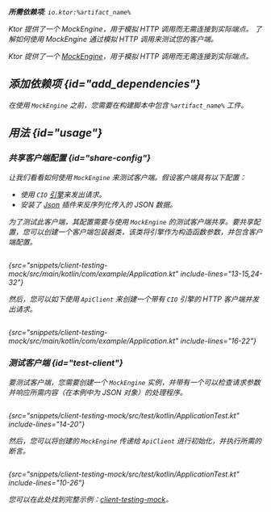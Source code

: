 [//]: # (title: 在 Ktor 客户端中进行测试)

<show-structure for="chapter" depth="2"/>

<var name="artifact_name" value="ktor-client-mock"/>

<tldr>
<p>
<b>所需依赖项</b>: <code>io.ktor:%artifact_name%</code>
</p>
<var name="example_name" value="client-testing-mock"/>
<include from="lib.topic" element-id="download_example"/>
</tldr>

<web-summary>
Ktor 提供了一个 MockEngine，用于模拟 HTTP 调用而无需连接到实际端点。
</web-summary>

<link-summary>
了解如何使用 MockEngine 通过模拟 HTTP 调用来测试您的客户端。
</link-summary>

Ktor 提供了一个 [MockEngine](https://api.ktor.io/ktor-client/ktor-client-mock/io.ktor.client.engine.mock/-mock-engine/index.html)，用于模拟 HTTP 调用而无需连接到实际端点。

## 添加依赖项 {id="add_dependencies"}
在使用 `MockEngine` 之前，您需要在构建脚本中包含 `%artifact_name%` 工件。

<include from="lib.topic" element-id="add_ktor_artifact_testing"/>

## 用法 {id="usage"}

### 共享客户端配置 {id="share-config"}

让我们看看如何使用 `MockEngine` 来测试客户端。假设客户端具有以下配置：
*   使用 `CIO` [引擎](client-engines.md)来发出请求。
*   安装了 [Json](client-serialization.md) 插件来反序列化传入的 JSON 数据。

为了测试此客户端，其配置需要与使用 `MockEngine` 的测试客户端共享。要共享配置，您可以创建一个客户端包装器类，该类将引擎作为构造函数参数，并包含客户端配置。

```kotlin
```
{src="snippets/client-testing-mock/src/main/kotlin/com/example/Application.kt" include-lines="13-15,24-32"}

然后，您可以如下使用 `ApiClient` 来创建一个带有 `CIO` 引擎的 HTTP 客户端并发出请求。

```kotlin
```
{src="snippets/client-testing-mock/src/main/kotlin/com/example/Application.kt" include-lines="16-22"}

### 测试客户端 {id="test-client"}

要测试客户端，您需要创建一个 `MockEngine` 实例，并带有一个可以检查请求参数并响应所需内容（在本例中为 JSON 对象）的处理程序。

```kotlin
```
{src="snippets/client-testing-mock/src/test/kotlin/ApplicationTest.kt" include-lines="14-20"}

然后，您可以将创建的 `MockEngine` 传递给 `ApiClient` 进行初始化，并执行所需的断言。

```kotlin
```
{src="snippets/client-testing-mock/src/test/kotlin/ApplicationTest.kt" include-lines="10-26"}

您可以在此处找到完整示例：[client-testing-mock](https://github.com/ktorio/ktor-documentation/tree/%ktor_version%/codeSnippets/snippets/client-testing-mock)。